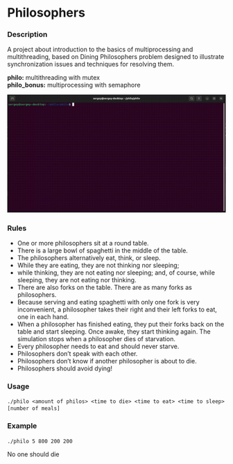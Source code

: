 # Philosophers

### Description
A project about introduction to the basics of multiprocessing and
multithreading, based on Dining Philosophers problem designed to illustrate 
synchronization issues and techniques for resolving them.

**philo:** multithreading with mutex  
**philo_bonus:** multiprocessing with semaphore

![Game visual](./philo.gif)

### Rules
- One or more philosophers sit at a round table.
- There is a large bowl of spaghetti in the middle of the table.
- The philosophers alternatively eat, think, or sleep.
- While they are eating, they are not thinking nor sleeping;
- while thinking, they are not eating nor sleeping;
and, of course, while sleeping, they are not eating nor thinking.
- There are also forks on the table. There are as many forks as philosophers.
- Because serving and eating spaghetti with only one fork is very inconvenient, a
philosopher takes their right and their left forks to eat, one in each hand.
- When a philosopher has finished eating, they put their forks back on the table and
start sleeping. Once awake, they start thinking again. The simulation stops when
a philosopher dies of starvation.
- Every philosopher needs to eat and should never starve.
- Philosophers don’t speak with each other.
- Philosophers don’t know if another philosopher is about to die.
- Philosophers should avoid dying!

### Usage
    ./philo <amount of philos> <time to die> <time to eat> <time to sleep> [number of meals]

### Example
    ./philo 5 800 200 200

No one should die
